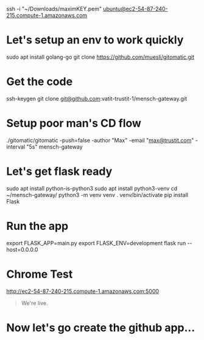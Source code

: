 ssh -i "~/Downloads/maximKEY.pem" ubuntu@ec2-54-87-240-215.compute-1.amazonaws.com

# Let's setup an env to work quickly
sudo apt install golang-go
git clone https://github.com/muesli/gitomatic.git

# Get the code 
ssh-keygen
git clone git@github.com:vatit-trustit-1/mensch-gateway.git

# Setup poor man's CD flow
./gitomatic/gitomatic -push=false -author "Max" -email "max@trustit.com" -interval "5s" mensch-gateway

# Let's get flask ready
sudo apt install python-is-python3
sudo apt install python3-venv
cd ~/mensch-gateway/
python3 -m venv venv
. venv/bin/activate
pip install Flask

# Run the app
export FLASK_APP=main.py
export FLASK_ENV=development
flask run --host=0.0.0.0

# Chrome Test
http://ec2-54-87-240-215.compute-1.amazonaws.com:5000 

> We're live.

# Now let's go create the github app...